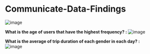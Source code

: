 # Communicate-Data-Findings


![image](https://github.com/mahmoud-momen/Communicate-Data-Findings/assets/87393734/6c5c76d7-518c-4f8c-8cbf-f296d85ead51)

**What is the age of users that have the highest frequency?
:**
![image](https://github.com/mahmoud-momen/Communicate-Data-Findings/assets/87393734/8c017145-dd36-4ea5-b050-edf8f123875c)

**What is the average of trip duration of each gender in each day?
:**
![image](https://github.com/mahmoud-momen/Communicate-Data-Findings/assets/87393734/3be63944-177b-4889-b7a1-a1dd0614695e)
